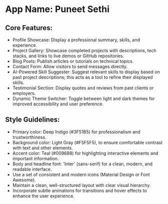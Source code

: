 # **App Name**: Puneet Sethi

## Core Features:

- Profile Showcase: Display a professional summary, skills, and experience.
- Project Gallery: Showcase completed projects with descriptions, tech stacks, and links to live demos or GitHub repositories.
- Blog Posts: Publish articles or tutorials on technical topics.
- Contact Form: Allow visitors to send messages directly.
- AI-Powered Skill Suggester: Suggest relevant skills to display based on past project descriptions; this acts as a tool to refine their displayed skills.
- Testimonial Section: Display quotes and reviews from past clients or employers.
- Dynamic Theme Switcher: Toggle between light and dark themes for improved accessibility and user preference.

## Style Guidelines:

- Primary color: Deep Indigo (#3F51B5) for professionalism and trustworthiness.
- Background color: Light Gray (#F5F5F5), to ensure comfortable contrast with text and other elements.
- Accent color: Teal (#009688) for highlighting interactive elements and important information.
- Body and headline font: 'Inter' (sans-serif) for a clean, modern, and readable interface.
- Use a set of consistent and modern icons (Material Design or Font Awesome).
- Maintain a clean, well-structured layout with clear visual hierarchy.
- Incorporate subtle animations for transitions and hover effects to enhance the user experience.